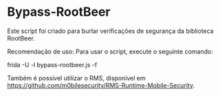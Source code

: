 

# Bypass-RootBeer

Este script foi criado para burlar verificações de segurança da biblioteca RootBeer.

Recomendação de uso:
Para usar o script, execute o seguinte comando:

frida -U -l bypass-rootbeer.js -f <nome do pacote>

Também é possível utilizar o RMS, disponível em https://github.com/m0bilesecurity/RMS-Runtime-Mobile-Security.
